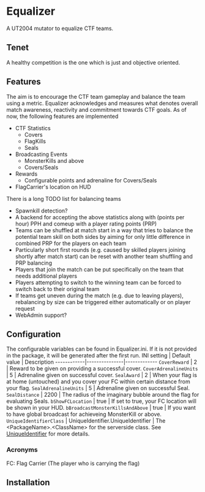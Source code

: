 # Equalizer
A UT2004 mutator to equalize CTF teams.

## Tenet
A healthy competition is the one which is just and objective oriented.

## Features
The aim is to encourage the CTF team gameplay and balance the team using a metric. Equalizer acknowledges and measures what denotes overall match awareness, reactivity and commitment towards CTF goals. As of now, the following features are implemented

- CTF Statistics
  - Covers
  - FlagKills
  - Seals
- Broadcasting Events
  - MonsterKills and above
  - Covers/Seals
- Rewards
  - Configurable points and adrenaline for Covers/Seals
- FlagCarrier's location on HUD

There is a long TODO list for balancing teams
- Spawnkill detection?
- A backend for accepting the above statistics along with (points per hour) PPH and comeup with a player rating points (PRP)
- Teams can be shuffled at match start in a way that tries to balance the potential team skill on both sides by aiming for only little difference in combined PRP for the players on each team
- Particularly short first rounds (e.g. caused by skilled players joining shortly after match start) can be reset with another team shuffling and PRP balancing
- Players that join the match can be put specifically on the team that needs additional players
- Players attempting to switch to the winning team can be forced to switch back to their original team
- If teams get uneven during the match (e.g. due to leaving players), rebalancing by size can be triggered either automatically or on player request
- WebAdmin support?

## Configuration
The configurable variables can be found in Equalizer.ini. If it is not provided in the package, it will be generated after the first run.
INI setting | Default value | Description
------------|---------------|-------------
`CoverReward` | 2 | Reward to be given on providing a successful cover.
`CoverAdrenalineUnits` | 5 | Adrenaline given on successful cover.
`SealAward` | 2 | When your flag is at home (untouched) and you cover your FC within certain distance from your flag.
`SealAdrenalineUnits` | 5 | Adrenaline given on successful Seal.
`SealDistance` | 2200 | The radius of the imaginary bubble around the flag for evaluating Seals.
`bShowFCLocation` | true | If set to true, your FC location will be shown in your HUD.
`bBroadcastMonsterKillsAndAbove` | true | If you want to have global broadcast for achieveing MonsterKill or above.
`UniqueIdentifierClass` | UniqueIdentifier.UniqueIdentifier | The \<PackageName\>.\<ClassName\> for the serverside class. See [UniqueIdentifier](https://github.com/ravimohan1991/Equalizer/blob/main/UniqueIdentifier.md) for more details.
  ### Acronyms
  FC: Flag Carrier (The player who is carrying the flag)

## Installation


